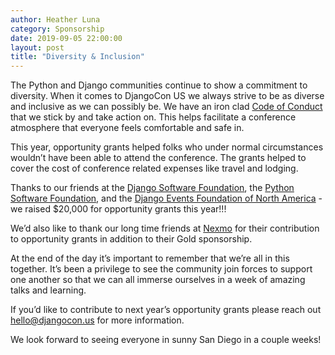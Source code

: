 ```yaml
---
author: Heather Luna
category: Sponsorship
date: 2019-09-05 22:00:00
layout: post
title: "Diversity & Inclusion"
---
```


The Python and Django communities continue to show a commitment to diversity. When it comes to DjangoCon US we always strive to be as diverse and inclusive as we can possibly be. We have an iron clad [Code of Conduct](https://2019.djangocon.us/conduct/) that we stick by and take action on. This helps facilitate a conference atmosphere that everyone feels comfortable and safe in.

This year, opportunity grants helped folks who under normal circumstances wouldn’t have been able to attend the conference. The grants helped to cover the cost of conference related expenses like travel and lodging.

Thanks to our friends at the [Django Software Foundation](https://www.djangoproject.com/foundation/), the [Python Software Foundation](https://www.python.org/psf/), and the [Django Events Foundation of North America](https://www.defna.org/) - we raised $20,000 for opportunity grants this year!!!

We’d also like to thank our long time friends at [Nexmo](https://www.nexmo.com/voice) for their contribution to opportunity grants in addition to their Gold sponsorship.

At the end of the day it’s important to remember that we’re all in this together. It’s been a privilege to see the community join forces to support one another so that we can all immerse ourselves in a week of amazing talks and learning.

If you’d like to contribute to next year’s opportunity grants please reach out [hello@djangocon.us](mailto:hello@djangocon.us) for more information.

We look forward to seeing everyone in sunny San Diego in a couple weeks!
